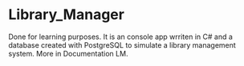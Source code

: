 # Library_Manager
Done for learning purposes. It is an console app wrriten in C#  and a database created with PostgreSQL to simulate a library management system. 
More in Documentation LM.
